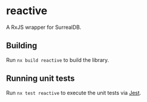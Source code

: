 # reactive

A RxJS wrapper for SurrealDB.

## Building

Run `nx build reactive` to build the library.

## Running unit tests

Run `nx test reactive` to execute the unit tests via [Jest](https://jestjs.io).
